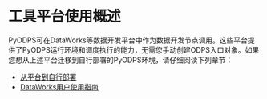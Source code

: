 # 工具平台使用概述

PyODPS可在DataWorks等数据开发平台中作为数据开发节点调用。这些平台提供了PyODPS运行环境和调度执行的能力，无需您手动创建ODPS入口对象。如果您想从上述平台迁移到自行部署的PyODPS环境，请仔细阅读下列章节：

-   [从平台到自行部署]()
-   [DataWorks用户使用指南]()

